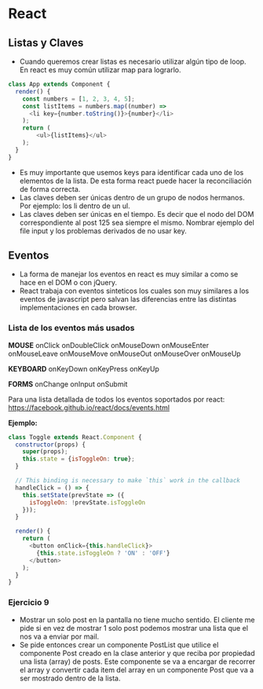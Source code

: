 # React

## Listas y Claves
- Cuando queremos crear listas es necesario utilizar algún tipo de loop. En react es muy común utilizar map para lograrlo.

```javascript
class App extends Component {
  render() {
    const numbers = [1, 2, 3, 4, 5];
    const listItems = numbers.map((number) =>
      <li key={number.toString()}>{number}</li>
    );    
    return (
        <ul>{listItems}</ul>
    );
  }
}
```
- Es muy importante que usemos keys para identificar cada uno de los elementos de la lista. De esta forma react puede hacer la reconciliación de forma correcta.
- Las claves deben ser únicas dentro de un grupo de nodos hermanos. Por ejemplo: los li dentro de un ul.
- Las claves deben ser únicas en el tiempo. Es decir que el nodo del DOM correspondiente al post 125 sea siempre el mismo. Nombrar ejemplo del file input y los problemas derivados de no usar key.

## Eventos
- La forma de manejar los eventos en react es muy similar a como se hace en el DOM o con jQuery.
- React trabaja con eventos sinteticos los cuales son muy similares a los eventos de javascript pero salvan las diferencias entre las distintas implementaciones en cada browser.

### Lista de los eventos más usados

**MOUSE**
onClick onDoubleClick onMouseDown onMouseEnter onMouseLeave
onMouseMove onMouseOut onMouseOver onMouseUp

**KEYBOARD**
onKeyDown onKeyPress onKeyUp

**FORMS**
onChange onInput onSubmit

Para una lista detallada de todos los eventos soportados por react:
https://facebook.github.io/react/docs/events.html

**Ejemplo:**

```javascript
class Toggle extends React.Component {
  constructor(props) {
    super(props);
    this.state = {isToggleOn: true};
  }

  // This binding is necessary to make `this` work in the callback
  handleClick = () => {
    this.setState(prevState => ({
      isToggleOn: !prevState.isToggleOn
    }));
  }

  render() {
    return (
      <button onClick={this.handleClick}>
        {this.state.isToggleOn ? 'ON' : 'OFF'}
      </button>
    );
  }
}
```

### Ejercicio 9
- Mostrar un solo post en la pantalla no tiene mucho sentido. El cliente me pide si en vez de mostrar 1 solo post podemos mostrar una lista que el nos va a enviar por mail.
- Se pide entonces crear un componente PostList que utilice el componente Post creado en la clase anterior y que reciba por propiedad una lista (array) de posts. Este componente se va a encargar de recorrer el array y convertir cada item del array en un componente Post que va a ser mostrado dentro de la lista.


